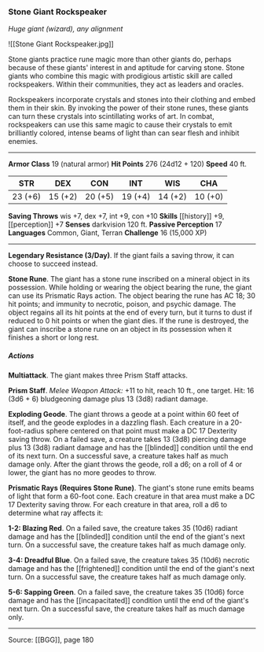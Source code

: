 ### Stone Giant Rockspeaker
_Huge giant (wizard), any alignment_

![[Stone Giant Rockspeaker.jpg]]

Stone giants practice rune magic more than other giants do, perhaps because of these giants' interest in and aptitude for carving stone. Stone giants who combine this magic with prodigious artistic skill are called rockspeakers. Within their communities, they act as leaders and oracles.

Rockspeakers incorporate crystals and stones into their clothing and embed them in their skin. By invoking the power of their stone runes, these giants can turn these crystals into scintillating works of art. In combat, rockspeakers can use this same magic to cause their crystals to emit brilliantly colored, intense beams of light than can sear flesh and inhibit enemies.




---

**Armor Class** 19 (natural armor)
**Hit Points** 276 (24d12 + 120)
**Speed** 40 ft.

| STR     | DEX     | CON     | INT     | WIS     | CHA     |
|---------|---------|---------|---------|---------|---------|
| 23 (+6) | 15 (+2) | 20 (+5) | 19 (+4) | 14 (+2) | 10 (+0) |

**Saving Throws** wis +7, dex +7, int +9, con +10
**Skills** [[history]] +9, [[perception]] +7
**Senses** darkvision 120 ft.
**Passive Perception** 17
**Languages** Common, Giant, Terran
**Challenge** 16 (15,000 XP)

---

**Legendary Resistance (3/Day)**. If the giant fails a saving throw, it can choose to succeed instead.

**Stone Rune**. The giant has a stone rune inscribed on a mineral object in its possession. While holding or wearing the object bearing the rune, the giant can use its Prismatic Rays action. The object bearing the rune has AC 18; 30 hit points; and immunity to necrotic, poison, and psychic damage. The object regains all its hit points at the end of every turn, but it turns to dust if reduced to 0 hit points or when the giant dies. If the rune is destroyed, the giant can inscribe a stone rune on an object in its possession when it finishes a short or long rest.

##### Actions
**Multiattack**. The giant makes three Prism Staff attacks.

**Prism Staff**. _Melee Weapon Attack:_ +11 to hit, reach 10 ft., one target. Hit: 16 (3d6 + 6) bludgeoning damage plus 13 (3d8) radiant damage.

**Exploding Geode**. The giant throws a geode at a point within 60 feet of itself, and the geode explodes in a dazzling flash. Each creature in a 20-foot-radius sphere centered on that point must make a DC 17 Dexterity saving throw. On a failed save, a creature takes 13 (3d8) piercing damage plus 13 (3d8) radiant damage and has the [[blinded]] condition until the end of its next turn. On a successful save, a creature takes half as much damage only. After the giant throws the geode, roll a d6; on a roll of 4 or lower, the giant has no more geodes to throw.

**Prismatic Rays (Requires Stone Rune)**. The giant's stone rune emits beams of light that form a 60-foot cone. Each creature in that area must make a DC 17 Dexterity saving throw. For each creature in that area, roll a d6 to determine what ray affects it:

**1-2: Blazing Red**. On a failed save, the creature takes 35 (10d6) radiant damage and has the [[blinded]] condition until the end of the giant's next turn. On a successful save, the creature takes half as much damage only.

**3-4: Dreadful Blue**. On a failed save, the creature takes 35 (10d6) necrotic damage and has the [[frightened]] condition until the end of the giant's next turn. On a successful save, the creature takes half as much damage only.

**5-6: Sapping Green**. On a failed save, the creature takes 35 (10d6) force damage and has the [[incapacitated]] condition until the end of the giant's next turn. On a successful save, the creature takes half as much damage only.


---

Source: [[BGG]], page 180